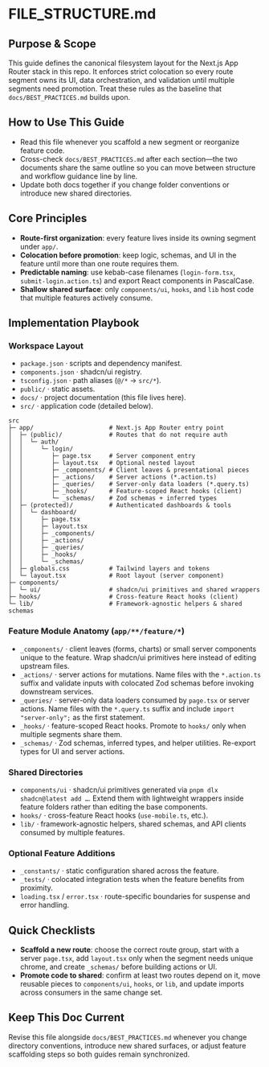 # FILE_STRUCTURE.md

## Purpose & Scope

This guide defines the canonical filesystem layout for the Next.js App Router stack in this repo. It enforces strict colocation so every route segment owns its UI, data orchestration, and validation until multiple segments need promotion. Treat these rules as the baseline that `docs/BEST_PRACTICES.md` builds upon.

## How to Use This Guide

- Read this file whenever you scaffold a new segment or reorganize feature code.
- Cross-check `docs/BEST_PRACTICES.md` after each section—the two documents share the same outline so you can move between structure and workflow guidance line by line.
- Update both docs together if you change folder conventions or introduce new shared directories.

## Core Principles

- **Route-first organization**: every feature lives inside its owning segment under `app/`.
- **Colocation before promotion**: keep logic, schemas, and UI in the feature until more than one route requires them.
- **Predictable naming**: use kebab-case filenames (`login-form.tsx`, `submit-login.action.ts`) and export React components in PascalCase.
- **Shallow shared surface**: only `components/ui`, `hooks`, and `lib` host code that multiple features actively consume.

## Implementation Playbook

### Workspace Layout

- `package.json` · scripts and dependency manifest.
- `components.json` · shadcn/ui registry.
- `tsconfig.json` · path aliases (`@/*` → `src/*`).
- `public/` · static assets.
- `docs/` · project documentation (this file lives here).
- `src/` · application code (detailed below).

```text
src
├─ app/                     # Next.js App Router entry point
│  ├─ (public)/             # Routes that do not require auth
│  │  └─ auth/
│  │     └─ login/
│  │        ├─ page.tsx     # Server component entry
│  │        ├─ layout.tsx   # Optional nested layout
│  │        ├─ _components/ # Client leaves & presentational pieces
│  │        ├─ _actions/    # Server actions (*.action.ts)
│  │        ├─ _queries/    # Server-only data loaders (*.query.ts)
│  │        ├─ _hooks/      # Feature-scoped React hooks (client)
│  │        └─ _schemas/    # Zod schemas + inferred types
│  ├─ (protected)/          # Authenticated dashboards & tools
│  │  └─ dashboard/
│  │     ├─ page.tsx
│  │     ├─ layout.tsx
│  │     ├─ _components/
│  │     ├─ _actions/
│  │     ├─ _queries/
│  │     ├─ _hooks/
│  │     └─ _schemas/
│  ├─ globals.css           # Tailwind layers and tokens
│  └─ layout.tsx            # Root layout (server component)
├─ components/
│  └─ ui/                   # shadcn/ui primitives and shared wrappers
├─ hooks/                   # Cross-feature React hooks (client)
└─ lib/                     # Framework-agnostic helpers & shared schemas
```

### Feature Module Anatomy (`app/**/feature/*`)

- `_components/` · client leaves (forms, charts) or small server components unique to the feature. Wrap shadcn/ui primitives here instead of editing upstream files.
- `_actions/` · server actions for mutations. Name files with the `*.action.ts` suffix and validate inputs with colocated Zod schemas before invoking downstream services.
- `_queries/` · server-only data loaders consumed by `page.tsx` or server actions. Name files with the `*.query.ts` suffix and include `import "server-only";` as the first statement.
- `_hooks/` · feature-scoped React hooks. Promote to `hooks/` only when multiple segments share them.
- `_schemas/` · Zod schemas, inferred types, and helper utilities. Re-export types for UI and server actions.

### Shared Directories

- `components/ui` · shadcn/ui primitives generated via `pnpm dlx shadcn@latest add …`. Extend them with lightweight wrappers inside feature folders rather than editing the base components.
- `hooks/` · cross-feature React hooks (`use-mobile.ts`, etc.).
- `lib/` · framework-agnostic helpers, shared schemas, and API clients consumed by multiple features.

### Optional Feature Additions

- `_constants/` · static configuration shared across the feature.
- `_tests/` · colocated integration tests when the feature benefits from proximity.
- `loading.tsx` / `error.tsx` · route-specific boundaries for suspense and error handling.

## Quick Checklists

- **Scaffold a new route**: choose the correct route group, start with a server `page.tsx`, add `layout.tsx` only when the segment needs unique chrome, and create `_schemas/` before building actions or UI.
- **Promote code to shared**: confirm at least two routes depend on it, move reusable pieces to `components/ui`, `hooks`, or `lib`, and update imports across consumers in the same change set.

## Keep This Doc Current

Revise this file alongside `docs/BEST_PRACTICES.md` whenever you change directory conventions, introduce new shared surfaces, or adjust feature scaffolding steps so both guides remain synchronized.
